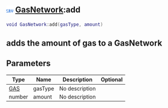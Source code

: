 ## ![server](.gitbook/assets/server.png) [GasNetwork](./home/GasNetwork):add

```lua
void GasNetwork:add(gasType, amount)
```

adds the amount of gas to a GasNetwork
------
## Parameters

| Type   | Name | Description | Optional |
| ------ | ---- | ----------- | -------: |
| [GAS](./home/GAS) | gasType | No description |  |
| number | amount | No description |  |

